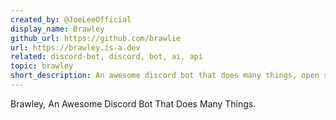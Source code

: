 ```yaml
---
created_by: @JoeLeeOfficial
display_name: Brawley
github_url: https://github.com/brawlie
url: https://brawley.is-a.dev
related: discord-bot, discord, bot, ai, api
topic: brawley
short_description: An awesome discord bot that does many things, open source api
---
```

Brawley, An Awesome Discord Bot That Does Many Things. 
